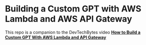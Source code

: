 # Building a Custom GPT with AWS Lambda and AWS API Gateway

This repo is a companion to the DevTechBytes video **[How to Build a Custom GPT With AWS Lambda and API Gateway](https://youtu.be/kbucrWmltRc)**
